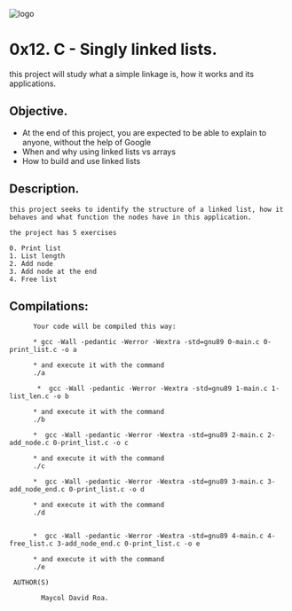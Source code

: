 ![logo](https://user-images.githubusercontent.com/85509333/140988843-905a68d8-cd62-4db6-ba4c-d41d863c5dc9.jpg)

# 0x12. C - Singly linked lists. #
this project will study what a simple linkage is, how it works and its applications. 

## Objective. ##
* At the end of this project, you are expected to be able to explain to anyone, without the help of Google
* When and why using linked lists vs arrays
* How to build and use linked lists


## Description. ##


```
this project seeks to identify the structure of a linked list, how it behaves and what function the nodes have in this application. 

the project has 5 exercises

0. Print list
1. List length
2. Add node
3. Add node at the end
4. Free list
```
## Compilations: ##
```
      Your code will be compiled this way:

      * gcc -Wall -pedantic -Werror -Wextra -std=gnu89 0-main.c 0-print_list.c -o a

      * and execute it with the command 
      ./a 

       *  gcc -Wall -pedantic -Werror -Wextra -std=gnu89 1-main.c 1-list_len.c -o b

      * and execute it with the command 
      ./b 

      *  gcc -Wall -pedantic -Werror -Wextra -std=gnu89 2-main.c 2-add_node.c 0-print_list.c -o c

      * and execute it with the command 
      ./c

      *  gcc -Wall -pedantic -Werror -Wextra -std=gnu89 3-main.c 3-add_node_end.c 0-print_list.c -o d

      * and execute it with the command 
      ./d


      *  gcc -Wall -pedantic -Werror -Wextra -std=gnu89 4-main.c 4-free_list.c 3-add_node_end.c 0-print_list.c -o e

      * and execute it with the command 
      ./e
```
```
 AUTHOR(S)
        
        Maycol David Roa.
```

